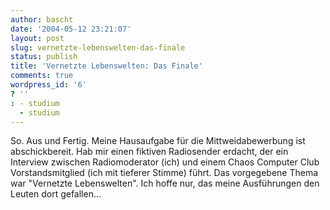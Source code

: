 ```yaml
---
author: bascht
date: '2004-05-12 23:21:07'
layout: post
slug: vernetzte-lebenswelten-das-finale
status: publish
title: 'Vernetzte Lebenswelten: Das Finale'
comments: true
wordpress_id: '6'
? ''
: - studium
  - studium
---
```


So. Aus und Fertig. Meine Hausaufgabe für die Mittweidabewerbung
ist abschickbereit. Hab mir einen fiktiven Radiosender erdacht, der
ein Interview zwischen Radiomoderator (ich) und einem Chaos
Computer Club Vorstandsmitglied (ich mit tieferer Stimme) führt.
Das vorgegebene Thema war "Vernetzte Lebenswelten". Ich hoffe nur,
das meine Ausführungen den Leuten dort gefallen...


